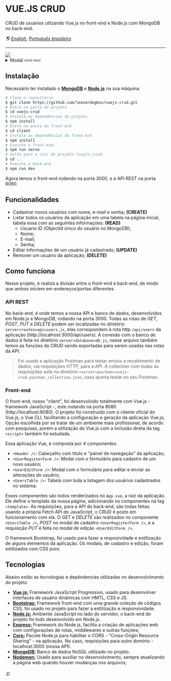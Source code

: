 # VUE.JS CRUD

CRUD de usuários utlizando Vue.js no front-end e Node.js com MongoDB no back-end.

*🌎 [English](README.md), [Português brasileiro](README.pt-br.md)*
<hr/>
<img src="./client/src/assets/homepage.png" />
<details>
  <summary>Modal <sub><sup>(click here)</sup></sub></summary>
<pre>
<img src="./client/src/assets/modal_cadastro.png" />
<img src="./client/src/assets/modal_editar.png" />
</pre>
</details>

## Instalação

Necessário ter instalado o [**MongoDB**](https://www.mongodb.com/try/download/community "**MongoDB**") e [**Node.js**](https://nodejs.org/en/download/ "**Node.js**") na sua máquina.

```bash
# Clone o repositório
$ git clone https://github.com/leonardogbxv/vuejs-crud.git
# Entre na pasta do projeto
$ cd vuejs-crud
# Instale as dependências do projeto
$ npm install
# Entre na pasta do front-end
$ cd client
# Instale as dependências do front-end
$ npm install
# Execute o front-end
$ npm run serve
# Volte para a raiz do projeto (vuejs-crud)
$ cd ..
# Execute o back-end
$ npm run dev
```

Agora temos o front-end rodando na porta 3000, e a API REST na porta 8080.

## Funcionalidades

- Cadastrar novos usuários com nome, e-mail e senha; **(CREATE)**
- Listar todos os usuários da aplicação em uma tabela na página inicial, tabela essa com as seguintes informações: **(READ)**
  - Usuario ID (ObjectId único do usuário no MongoDB);
  - Nome;
  - E-mail;
  - Senha;
- Editar informações de um usuário já cadastrado; **(UPDATE)**
- Remover um usuário da aplicação; **(DELETE)**

## Como funciona

Nesse projeto, é realiza a divisão entre o front-end e back-end, de modo que ambos iniciem em endereços/portas diferentes.

### API REST

No back-end, é onde temos a nossa API e banco de dados, desenvolvidos em Node.js e MongoDB, rodando na porta 3000. Todas as rotas de *GET*, *POST*, *PUT* e *DELETE* podem ser localizadas no diretório `server>routes>api>users.js`, elas correspondem à rota http `/api/users` da aplicação (http://localhost:3000/api/users). A conexão com o banco de dados é feita no diretório `server>database>db.js`, nesse arquivo também temos as funções do CRUD sendo exportadas para serem usadas nas rotas da API.

> Foi usado a aplicação Postman para testar envios e recebimento de dados, via requisições HTTP, para a API. A collection com todas as requisições está no diretório `>server>postman>vuejs-crud.postman_collection.json`, caso queria testar no seu Postman.

### Front-end

O front-end, nosso "client", foi desenvolvido totalmente com Vue.js - framework JavaScript -, este rodando na porta 8080 (http://localhost:8080). O projeto foi construído com o cliente oficial do Vue.js, o Vue CLI, facilitando a configuração e geração da aplicação Vue.js; Opção escolhida por se tratar de um ambiente mais profissional, de acordo com pesquisas, porém a utilização do Vue.js com a inclusão direta da tag `<script>` também foi estudada. 

Essa aplicação Vue, é composta por 4 componentes:

- `<Header />`: Cabeçalho com título e "painel de navegação" da aplicação;
- `<UserRegisterForm />`: Modal com o formulário para cadastro de um novo usuário;
- `<UserEditForm />`: Modal com o formulário para editar e enviar as alterações do usuário;
- `<UsersTable />`: Tabela com toda a listagem dos usuários cadastrados no sistema.

Esses componentes são todos renderizados no `App.vue`, a raiz da aplicação. Ele define o template da nossa página, adicionando os componentes na tag `<template>`.
As requisições, para a API do back-end, são todas feitas usando a própria Fetch API do JavaScript, o CRUD é posto em funcionamento com ela. O *GET* e *DELETE* são realizados no componente `<UsersTable />`, *POST* no modal de cadastro `<UserRegisterForm />`, e a requisição *PUT* é feita no modal de edição `<UserEditForm />`.

O framework Bootstrap, foi usado para fazer a resposividade e estilização de alguns elementos da aplicação. Os modais, de cadastro e edição, foram estilizados com CSS puro.

## Tecnologias

Abaixo estão as tecnologias e depêndencias utilizadas no desenvolvimento do projeto.

- [**Vue.js:**](https://vuejs.org/ "**Vue.js:**") Framework JavaScript Progressivo, usado para desenvolver interfaces de usuário dinâmicas com HMTL, CSS e JS.
- [**Bootstrap:**](https://getbootstrap.com/docs/4.5/getting-started/introduction/ "**Bootstrap:**") Framework front-end com uma grande coleção de códigos CSS, foi usado no projeto para fazer a estilização e responsividade.
- [**Node.js:**](https://nodejs.org/en/docs/ "**Node.js:**") Ambiente JavaScript no lado do servidor, o back-end do projeto foi todo desenvolvido em Node.js.
- [**Express:**](https://github.com/expressjs/express "**Express:**") Framework do Node.js, facilita a criação de aplicações web com configurações de rotas, middlewares e outras funções;
- [**Cors:**](https://www.npmjs.com/package/cors "**Cors:**") Pacote Node.js para habilitar o CORS - "Cross-Origin Resource Sharing" - na aplicação. No caso, requisições para outro domínio - localhost:3000 (nossa API).
- [**MongoDB:**](https://docs.mongodb.com/ "**MongoDB:**") Banco de dados NoSQL utilizado no projeto.
- [**Nodemon:**](https://github.com/remy/nodemon "**Nodemon:**") Usado para auxiliar no desenvolvimento, sempre atualizando a página web quando houver mudanças nos arquivos;

###### :D
